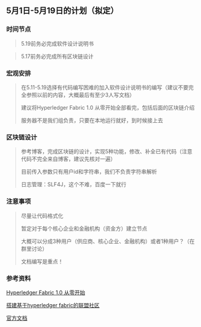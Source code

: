 ## 5月1日-5月19日的计划（拟定）

### 时间节点

> 5.19前务必完成软件设计说明书

> 5.17前务必完成所有区块链设计

### 宏观安排

> 在5.11-5.19选择有代码编写困难的加入软件设计说明书的编写（建议不要完全参照以前的内容，大概最后有至少3人写文档）
>
> 建议将Hyperledger Fabric 1.0 从零开始全部看完，包括后面的区块链介绍
>
> 服务器不是我们组负责，只要在本地运行就好，到时候接上去

### 区块链设计

> 参考博客，完成区块链的设计，实现5种功能，修改、补全已有代码（注意代码不完全来自博客，建议先核对一遍）
>
> 目前传入参数只有用户id和字符串，我们不负责字符串解析
>
> 日志管理：SLF4J，这个不难，百度一下就行

### 注意事项

> 尽量让代码格式化
>
> 暂定对于每个核心企业和金融机构（资金方）建立节点
>
> 大概可以分成3种用户（供应商、核心企业、金融机构）或者1种用户？（在群里讨论）
>
> 文档编写是重点！

### 参考资料

[Hyperledger Fabric 1.0 从零开始](https://www.cnblogs.com/aberic/p/7527831.html)

[搭建基于hyperledger fabric的联盟社区](https://www.cnblogs.com/preminem/p/7686829.html)

[官方文档](https://hyperledger-fabric.readthedocs.io/en/latest/whatis.html)